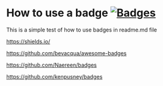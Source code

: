 # How to use a badge [![Badges](https://img.shields.io/badge/Version-0.1-green.svg)](https://github.com/TechJA/badge-test)

This is a simple test of how to use badges in readme.md file

https://shields.io/

https://github.com/bevacqua/awesome-badges

https://github.com/Naereen/badges

https://github.com/kenpusney/badges
